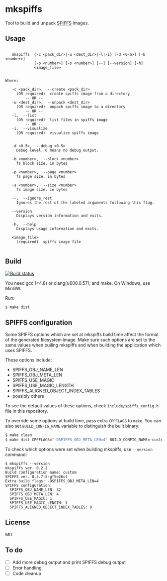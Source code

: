 # mkspiffs
Tool to build and unpack [SPIFFS](https://github.com/pellepl/spiffs) images.


## Usage

```

   mkspiffs  {-c <pack_dir>|-u <dest_dir>|-l|-i} [-d <0-5>] [-b <number>]
             [-p <number>] [-s <number>] [--] [--version] [-h]
             <image_file>


Where: 

   -c <pack_dir>,  --create <pack_dir>
     (OR required)  create spiffs image from a directory
         -- OR --
   -u <dest_dir>,  --unpack <dest_dir>
     (OR required)  unpack spiffs image to a directory
         -- OR --
   -l,  --list
     (OR required)  list files in spiffs image
         -- OR --
   -i,  --visualize
     (OR required)  visualize spiffs image


   -d <0-5>,  --debug <0-5>
     Debug level. 0 means no debug output.

   -b <number>,  --block <number>
     fs block size, in bytes

   -p <number>,  --page <number>
     fs page size, in bytes

   -s <number>,  --size <number>
     fs image size, in bytes

   --,  --ignore_rest
     Ignores the rest of the labeled arguments following this flag.

   --version
     Displays version information and exits.

   -h,  --help
     Displays usage information and exits.

   <image_file>
     (required)  spiffs image file


```
## Build


 [![Build status](http://img.shields.io/travis/igrr/mkspiffs.svg)](https://travis-ci.org/igrr/mkspiffs)


You need gcc (≥4.8) or clang(≥600.0.57), and make. On Windows, use MinGW.

Run:
```bash
$ make dist
```

## SPIFFS configuration

Some SPIFFS options which are set at mkspiffs build time affect the format of the generated filesystem image. Make sure such options are set to the same values when builing mkspiffs and when building the application which uses SPIFFS.

These options include:

  - SPIFFS_OBJ_NAME_LEN
  - SPIFFS_OBJ_META_LEN
  - SPIFFS_USE_MAGIC
  - SPIFFS_USE_MAGIC_LENGTH
  - SPIFFS_ALIGNED_OBJECT_INDEX_TABLES
  - possibly others

To see the default values of these options, check `include/spiffs_config.h` file in this repository.

To override some options at build time, pass extra `CPPFLAGS` to `make`. You can also set `BUILD_CONFIG_NAME` variable to distinguish the built binary:

```bash
$ make clean
$ make dist CPPFLAGS="-DSPIFFS_OBJ_META_LEN=4" BUILD_CONFIG_NAME=-custom
```

To check which options were set when building mkspiffs, use `--version` command:

```
$ mkspiffs --version
mkspiffs ver. 0.2.2
Build configuration name: custom
SPIFFS ver. 0.3.7-5-gf5e26c4
Extra build flags: -DSPIFFS_OBJ_META_LEN=4
SPIFFS configuration:
  SPIFFS_OBJ_NAME_LEN: 32
  SPIFFS_OBJ_META_LEN: 4
  SPIFFS_USE_MAGIC: 1
  SPIFFS_USE_MAGIC_LENGTH: 1
  SPIFFS_ALIGNED_OBJECT_INDEX_TABLES: 0
```


## License

MIT

## To do

- [ ] Add more debug output and print SPIFFS debug output
- [ ] Error handling
- [ ] Code cleanup
